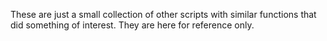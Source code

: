 These are just a small collection of other scripts with similar functions that did something of interest. They are here for reference only.
